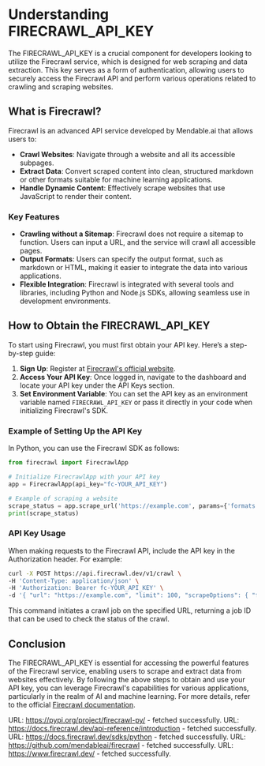 # Understanding FIRECRAWL_API_KEY

The FIRECRAWL_API_KEY is a crucial component for developers looking to utilize the Firecrawl service, which is designed for web scraping and data extraction. This key serves as a form of authentication, allowing users to securely access the Firecrawl API and perform various operations related to crawling and scraping websites.

## What is Firecrawl?

Firecrawl is an advanced API service developed by Mendable.ai that allows users to:

- **Crawl Websites**: Navigate through a website and all its accessible subpages.
- **Extract Data**: Convert scraped content into clean, structured markdown or other formats suitable for machine learning applications.
- **Handle Dynamic Content**: Effectively scrape websites that use JavaScript to render their content.

### Key Features

- **Crawling without a Sitemap**: Firecrawl does not require a sitemap to function. Users can input a URL, and the service will crawl all accessible pages.
- **Output Formats**: Users can specify the output format, such as markdown or HTML, making it easier to integrate the data into various applications.
- **Flexible Integration**: Firecrawl is integrated with several tools and libraries, including Python and Node.js SDKs, allowing seamless use in development environments.

## How to Obtain the FIRECRAWL_API_KEY

To start using Firecrawl, you must first obtain your API key. Here’s a step-by-step guide:

1. **Sign Up**: Register at [Firecrawl's official website](https://www.firecrawl.dev/).
2. **Access Your API Key**: Once logged in, navigate to the dashboard and locate your API key under the API Keys section.
3. **Set Environment Variable**: You can set the API key as an environment variable named `FIRECRAWL_API_KEY` or pass it directly in your code when initializing Firecrawl's SDK.

### Example of Setting Up the API Key

In Python, you can use the Firecrawl SDK as follows:

```python
from firecrawl import FirecrawlApp

# Initialize FirecrawlApp with your API key
app = FirecrawlApp(api_key="fc-YOUR_API_KEY")

# Example of scraping a website
scrape_status = app.scrape_url('https://example.com', params={'formats': ['markdown', 'html']})
print(scrape_status)
```

### API Key Usage

When making requests to the Firecrawl API, include the API key in the Authorization header. For example:

```bash
curl -X POST https://api.firecrawl.dev/v1/crawl \
-H 'Content-Type: application/json' \
-H 'Authorization: Bearer fc-YOUR_API_KEY' \
-d '{ "url": "https://example.com", "limit": 100, "scrapeOptions": { "formats": ["markdown", "html"] } }'
```

This command initiates a crawl job on the specified URL, returning a job ID that can be used to check the status of the crawl.

## Conclusion

The FIRECRAWL_API_KEY is essential for accessing the powerful features of the Firecrawl service, enabling users to scrape and extract data from websites effectively. By following the above steps to obtain and use your API key, you can leverage Firecrawl's capabilities for various applications, particularly in the realm of AI and machine learning. For more details, refer to the official [Firecrawl documentation](https://docs.firecrawl.dev/).

URL: https://pypi.org/project/firecrawl-py/ - fetched successfully.
URL: https://docs.firecrawl.dev/api-reference/introduction - fetched successfully.
URL: https://docs.firecrawl.dev/sdks/python - fetched successfully.
URL: https://github.com/mendableai/firecrawl - fetched successfully.
URL: https://www.firecrawl.dev/ - fetched successfully.